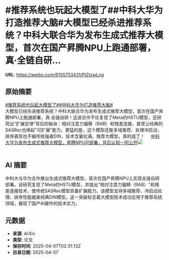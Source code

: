 # #推荐系统也玩起大模型了##中科大华为打造推荐大脑#大模型已经杀进推荐系统？中科大联合华为发布生成式推荐大模型，首次在国产昇腾NPU上跑通部署，真·全链自研...

**URL**: https://weibo.com/6105753431/PlZtxwLng

## 原始摘要

<a href="https://m.weibo.cn/search?containerid=231522type%3D1%26t%3D10%26q%3D%23%E6%8E%A8%E8%8D%90%E7%B3%BB%E7%BB%9F%E4%B9%9F%E7%8E%A9%E8%B5%B7%E5%A4%A7%E6%A8%A1%E5%9E%8B%E4%BA%86%23&amp;extparam=%23%E6%8E%A8%E8%8D%90%E7%B3%BB%E7%BB%9F%E4%B9%9F%E7%8E%A9%E8%B5%B7%E5%A4%A7%E6%A8%A1%E5%9E%8B%E4%BA%86%23" data-hide=""><span class="surl-text">#推荐系统也玩起大模型了#</span></a><a href="https://m.weibo.cn/search?containerid=231522type%3D1%26t%3D10%26q%3D%23%E4%B8%AD%E7%A7%91%E5%A4%A7%E5%8D%8E%E4%B8%BA%E6%89%93%E9%80%A0%E6%8E%A8%E8%8D%90%E5%A4%A7%E8%84%91%23&amp;extparam=%23%E4%B8%AD%E7%A7%91%E5%A4%A7%E5%8D%8E%E4%B8%BA%E6%89%93%E9%80%A0%E6%8E%A8%E8%8D%90%E5%A4%A7%E8%84%91%23" data-hide=""><span class="surl-text">#中科大华为打造推荐大脑#</span></a><br>大模型已经杀进推荐系统？中科大联合华为发布生成式推荐大模型，首次在国产昇腾NPU上跑通部署，真·全链自研！这波合作不仅复现了Meta的HSTU模型，还研究出“扩展定律”背后的秘诀：相对注意力偏移（RAB）和残差连接，甚至让经典的SASRec也唤起“可扩展”能力。更猛的是，这个模型还能多域推荐、处理冷启动，排序表现也不输传统强者DIN，技术含量拉满。推荐大模型，真的成了！ <a href="https://weibo.com/ttarticle/p/show?id=2309405152412037153364" data-hide=""><span class="url-icon"><img style="width: 1rem;height: 1rem" src="https://h5.sinaimg.cn/upload/2015/09/25/3/timeline_card_small_article_default.png" referrerpolicy="no-referrer"></span><span class="surl-text">中科大华为发布生成式推荐大模型，昇腾NPU可部署，背后认知一同公开</span></a><img style="" src="https://tvax3.sinaimg.cn/large/006Fd7o3gy1i06zga46i1j30gc096q34.jpg" referrerpolicy="no-referrer"><br><br>

## AI 摘要

中科大与华为合作推出生成式推荐大模型，首次在国产昇腾NPU上实现全链自研部署。该研究复现了Meta的HSTU模型，并提出"相对注意力偏移（RAB）"和残差连接技术，使传统SASRec模型具备扩展能力。该模型支持多域推荐、冷启动处理，排序性能媲美经典DIN模型。这一突破标志着大模型技术成功应用于推荐系统领域，展现了国产AI硬件的技术实力。

## 元数据

- **来源**: ArXiv
- **类型**: 论文
- **保存时间**: 2025-04-07T02:31:13Z
- **目录日期**: 2025-04-07
